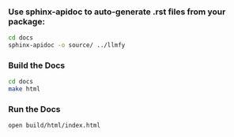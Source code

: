 ### Use sphinx-apidoc to auto-generate .rst files from your package:
```sh
cd docs
sphinx-apidoc -o source/ ../llmfy
```

### Build the Docs
```sh
cd docs
make html  
```

### Run the Docs
```sh
open build/html/index.html   
```
